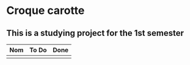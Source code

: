 # Croque carotte

## This is a studying project for the 1st semester


| Nom       | To Do         | Done          |
| --------- | ------------- | ------------- |
|           |               |               |